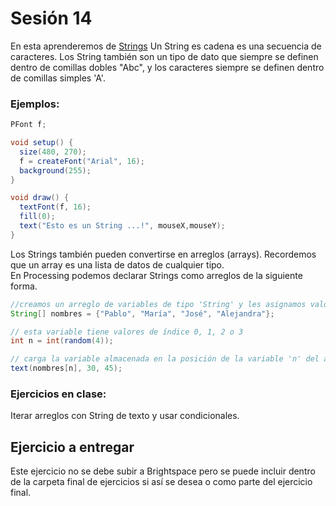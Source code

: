 # Sesión 14

En esta aprenderemos de [Strings](https://processing.org/reference/String.html)
Un String es cadena es una secuencia de caracteres. Los String también son un tipo de dato que siempre se definen dentro de comillas dobles "Abc", y 
los caracteres siempre se definen dentro de comillas simples 'A'.

### Ejemplos:

```java
PFont f;  

void setup() {
  size(480, 270);
  f = createFont("Arial", 16);
  background(255);
} 

void draw() {
  textFont(f, 16); 
  fill(0);        
  text("Esto es un String ...!", mouseX,mouseY);
}
```

Los Strings también pueden convertirse en arreglos (arrays). Recordemos que un array es una lista de datos de cualquier tipo.   
En Processing podemos declarar Strings como arreglos de la siguiente forma.

```java
//creamos un arreglo de variables de tipo 'String' y les asignamos valores
String[] nombres = {"Pablo", "María", "José", "Alejandra"};

// esta variable tiene valores de índice 0, 1, 2 o 3
int n = int(random(4));

// carga la variable almacenada en la posición de la variable 'n' del arreglo
text(nombres[n], 30, 45);
```

### Ejercicios en clase:
Iterar arreglos con String de texto y usar condicionales. 

## Ejercicio a entregar

Este ejercicio no se debe subir a Brightspace pero se puede incluir dentro de la carpeta final de ejercicios si así se desea o como parte del ejercicio final. 
